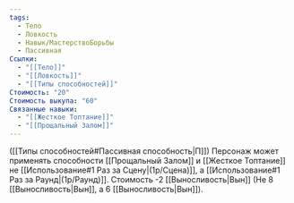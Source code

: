 ```yaml
---
tags:
  - Тело
  - Ловкость
  - Навык/МастерствоБорьбы
  - Пассивная
Ссылки:
  - "[[Тело]]"
  - "[[Ловкость]]"
  - "[[Типы способностей]]"
Стоимость: "20"
Стоимость выкупа: "60"
Связанные навыки:
  - "[[Жесткое Топтание]]"
  - "[[Прощальный Залом]]"
---
```

([[Типы способностей#Пассивная способность|П]]) Персонаж может применять способности [[Прощальный Залом]] и [[Жесткое Топтание]] не [[Использование#1 Раз за Сцену|(1р/Сцена)]], а [[Использование#1 Раз за Раунд|(1р/Раунд)]].
Стоимость -2 [[Выносливость|Вын]] (Не 8 [[Выносливость|Вын]], а 6 [[Выносливость|Вын]]).